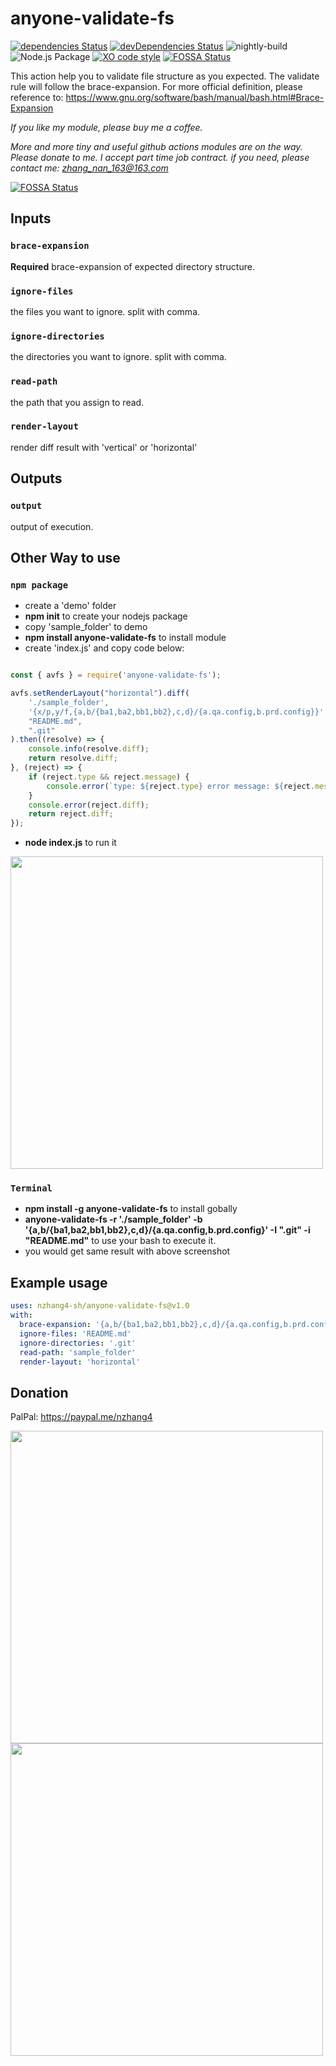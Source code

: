 # anyone-validate-fs

[![dependencies Status](https://david-dm.org/anyone-developer/anyone-validate-fs/status.svg)](https://david-dm.org/anyone-developer/anyone-validate-fs)
[![devDependencies Status](https://david-dm.org/anyone-developer/anyone-validate-fs/dev-status.svg)](https://david-dm.org/anyone-developer/anyone-validate-fs?type=dev)
![nightly-build](https://github.com/anyone-developer/anyone-validate-fs/workflows/nightly-build/badge.svg)
![Node.js Package](https://github.com/anyone-developer/anyone-validate-fs/workflows/Node.js%20Package/badge.svg)
[![XO code style](https://badgen.net/xo/status/chalk)](https://github.com/xojs/xo)
[![FOSSA Status](https://app.fossa.com/api/projects/custom%2B21065%2Fgit%40github.com%3Anzhang4-sh%2Fanyone-validate-directory.git.svg?type=small)](https://app.fossa.com/projects/custom%2B21065%2Fgit%40github.com%3Anzhang4-sh%2Fanyone-validate-directory.git?ref=badge_small)

This action help you to validate file structure as you expected. The validate rule will follow the brace-expansion. For more official definition, please reference to: https://www.gnu.org/software/bash/manual/bash.html#Brace-Expansion

*If you like my module, please buy me a coffee.*

*More and more tiny and useful github actions modules are on the way. Please donate to me. I accept part time job contract. if you need, please contact me: zhang_nan_163@163.com*

[![FOSSA Status](https://app.fossa.com/api/projects/custom%2B21065%2Fgit%40github.com%3Anzhang4-sh%2Fanyone-validate-directory.git.svg?type=large)](https://app.fossa.com/projects/custom%2B21065%2Fgit%40github.com%3Anzhang4-sh%2Fanyone-validate-directory.git?ref=badge_large)

## Inputs

### `brace-expansion`

**Required** brace-expansion of expected directory structure.

### `ignore-files`

the files you want to ignore. split with comma.

### `ignore-directories`

the directories you want to ignore. split with comma.

### `read-path`

the path that you assign to read.

### `render-layout`

render diff result with \'vertical\' or \'horizontal\'

## Outputs

### `output`

output of execution.

## Other Way to use

### `npm package`

- create a 'demo' folder
- **npm init** to create your nodejs package
- copy 'sample_folder' to demo
- **npm install anyone-validate-fs** to install module
- create 'index.js' and copy code below:

```javascript

const { avfs } = require('anyone-validate-fs');

avfs.setRenderLayout("horizontal").diff(
    './sample_folder',
    '{x/p,y/f,{a,b/{ba1,ba2,bb1,bb2},c,d}/{a.qa.config,b.prd.config}}',
    "README.md",
    ".git"
).then((resolve) => {
    console.info(resolve.diff);
    return resolve.diff;
}, (reject) => {
    if (reject.type && reject.message) {
        console.error(`type: ${reject.type} error message: ${reject.message}`);
    }
    console.error(reject.diff);
    return reject.diff;
});

```

- **node index.js** to run it

<img src="https://raw.githubusercontent.com/anyone-developer/anyone-validate-fs/main/misc/module.png" width="500">

### `Terminal`

- **npm install -g anyone-validate-fs** to install gobally
- **anyone-validate-fs -r './sample_folder' -b '{a,b/{ba1,ba2,bb1,bb2},c,d}/{a.qa.config,b.prd.config}' -I ".git" -i "README.md"** to use your bash to execute it.
- you would get same result with above screenshot

## Example usage

```yml
uses: nzhang4-sh/anyone-validate-fs@v1.0
with:
  brace-expansion: '{a,b/{ba1,ba2,bb1,bb2},c,d}/{a.qa.config,b.prd.config}'
  ignore-files: 'README.md'
  ignore-directories: '.git'
  read-path: 'sample_folder'
  render-layout: 'horizontal'
```

## Donation

PalPal: https://paypal.me/nzhang4

<img src="https://raw.githubusercontent.com/anyone-developer/anyone-validate-fs/main/misc/alipay.JPG" width="500">

<img src="https://raw.githubusercontent.com/anyone-developer/anyone-validate-fs/main/misc/webchat_pay.JPG" width="500">


